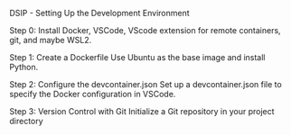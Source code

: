 DSIP - Setting Up the Development Environment

Step 0: Install Docker, VSCode, VScode extension for remote containers, git, and maybe WSL2.

Step 1: Create a Dockerfile
Use Ubuntu as the base image and install Python.

Step 2: Configure the devcontainer.json
Set up a devcontainer.json file to specify the Docker configuration in VSCode.

Step 3: Version Control with Git
Initialize a Git repository in your project directory
